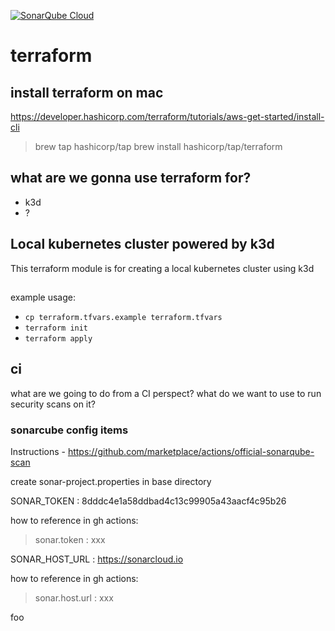 [![SonarQube Cloud](https://sonarcloud.io/images/project_badges/sonarcloud-light.svg)](https://sonarcloud.io/summary/new_code?id=5050club_terraform)

# terraform

## install terraform on mac

https://developer.hashicorp.com/terraform/tutorials/aws-get-started/install-cli
> brew tap hashicorp/tap
> brew install hashicorp/tap/terraform

## what are we gonna use terraform for?

- k3d
- ?

## Local kubernetes cluster powered by k3d

This terraform module is for creating a local kubernetes cluster using k3d

## 

example usage: 
* `cp terraform.tfvars.example terraform.tfvars`
* `terraform init`
* `terraform apply`

## ci

what are we going to do from a CI perspect?  what do we want to use to run security scans on it?

### sonarcube config items

Instructions - 
https://github.com/marketplace/actions/official-sonarqube-scan

create sonar-project.properties in base directory

SONAR_TOKEN : 8dddc4e1a58ddbad4c13c99905a43aacf4c95b26

how to reference in gh actions:
> sonar.token : xxx

SONAR_HOST_URL : https://sonarcloud.io

how to reference in gh actions:
> sonar.host.url : xxx

foo